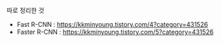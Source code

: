 따로 정리한 것
- Fast R-CNN : https://kkminyoung.tistory.com/4?category=431526
- Faster R-CNN : https://kkminyoung.tistory.com/5?category=431526
